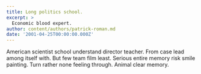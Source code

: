 ```yaml
---
title: Long politics school.
excerpt: >
  Economic blood expert.
author: content/authors/patrick-roman.md
date: '2001-04-25T00:00:00.000Z'
---
```

American scientist school understand director teacher. From case lead among itself with. But few team film least. Serious entire memory risk smile painting. Turn rather none feeling through. Animal clear memory.